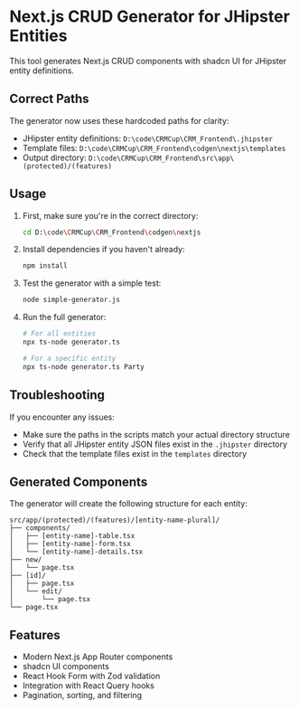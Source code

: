 # Next.js CRUD Generator for JHipster Entities

This tool generates Next.js CRUD components with shadcn UI for JHipster entity definitions.

## Correct Paths

The generator now uses these hardcoded paths for clarity:
- JHipster entity definitions: `D:\code\CRMCup\CRM_Frontend\.jhipster`
- Template files: `D:\code\CRMCup\CRM_Frontend\codgen\nextjs\templates`
- Output directory: `D:\code\CRMCup\CRM_Frontend\src\app\(protected)/(features)`

## Usage

1. First, make sure you're in the correct directory:
   ```bash
   cd D:\code\CRMCup\CRM_Frontend\codgen\nextjs
   ```

2. Install dependencies if you haven't already:
   ```bash
   npm install
   ```

3. Test the generator with a simple test:
   ```bash
   node simple-generator.js
   ```

4. Run the full generator:
   ```bash
   # For all entities
   npx ts-node generator.ts
   
   # For a specific entity
   npx ts-node generator.ts Party
   ```

## Troubleshooting

If you encounter any issues:
- Make sure the paths in the scripts match your actual directory structure
- Verify that all JHipster entity JSON files exist in the `.jhipster` directory
- Check that the template files exist in the `templates` directory

## Generated Components

The generator will create the following structure for each entity:

```
src/app/(protected)/(features)/[entity-name-plural]/
├── components/
│   ├── [entity-name]-table.tsx
│   ├── [entity-name]-form.tsx
│   └── [entity-name]-details.tsx
├── new/
│   └── page.tsx
├── [id]/
│   ├── page.tsx
│   └── edit/
│       └── page.tsx
└── page.tsx
```

## Features

- Modern Next.js App Router components
- shadcn UI components
- React Hook Form with Zod validation
- Integration with React Query hooks
- Pagination, sorting, and filtering
